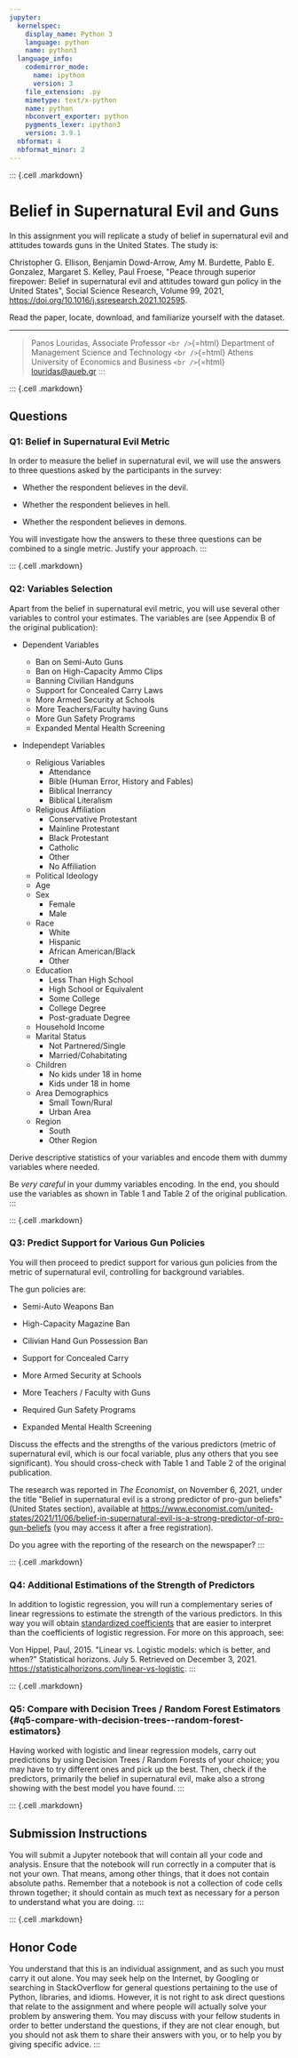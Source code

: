 ```yaml
---
jupyter:
  kernelspec:
    display_name: Python 3
    language: python
    name: python3
  language_info:
    codemirror_mode:
      name: ipython
      version: 3
    file_extension: .py
    mimetype: text/x-python
    name: python
    nbconvert_exporter: python
    pygments_lexer: ipython3
    version: 3.9.1
  nbformat: 4
  nbformat_minor: 2
---
```


::: {.cell .markdown}
# Belief in Supernatural Evil and Guns

In this assignment you will replicate a study of belief in supernatural
evil and attitudes towards guns in the United States. The study is:

Christopher G. Ellison, Benjamin Dowd-Arrow, Amy M. Burdette, Pablo E.
Gonzalez, Margaret S. Kelley, Paul Froese, \"Peace through superior
firepower: Belief in supernatural evil and attitudes toward gun policy
in the United States\", Social Science Research, Volume 99, 2021,
<https://doi.org/10.1016/j.ssresearch.2021.102595>.

Read the paper, locate, download, and familiarize yourself with the
dataset.

------------------------------------------------------------------------

> Panos Louridas, Associate Professor `<br />`{=html} Department of
> Management Science and Technology `<br />`{=html} Athens University of
> Economics and Business `<br />`{=html} <louridas@aueb.gr>
:::

::: {.cell .markdown}
## Questions

### Q1: Belief in Supernatural Evil Metric

In order to measure the belief in supernatural evil, we will use the
answers to three questions asked by the participants in the survey:

-   Whether the respondent believes in the devil.

-   Whether the respondent believes in hell.

-   Whether the respondent believes in demons.

You will investigate how the answers to these three questions can be
combined to a single metric. Justify your approach.
:::

::: {.cell .markdown}
### Q2: Variables Selection

Apart from the belief in supernatural evil metric, you will use several
other variables to control your estimates. The variables are (see
Appendix B of the original publication):

-   Dependent Variables

    -   Ban on Semi-Auto Guns
    -   Ban on High-Capacity Ammo Clips
    -   Banning Civilian Handguns
    -   Support for Concealed Carry Laws
    -   More Armed Security at Schools
    -   More Teachers/Faculty having Guns
    -   More Gun Safety Programs
    -   Expanded Mental Health Screening

-   Independept Variables

    -   Religious Variables
        -   Attendance
        -   Bible (Human Error, History and Fables)
        -   Biblical Inerrancy
        -   Biblical Literalism
    -   Religious Affiliation
        -   Conservative Protestant
        -   Mainline Protestant
        -   Black Protestant
        -   Catholic
        -   Other
        -   No Affiliation
    -   Political Ideology
    -   Age
    -   Sex
        -   Female
        -   Male
    -   Race
        -   White
        -   Hispanic
        -   African American/Black
        -   Other
    -   Education
        -   Less Than High School
        -   High School or Equivalent
        -   Some College
        -   College Degree
        -   Post-graduate Degree
    -   Household Income
    -   Marital Status
        -   Not Partnered/Single
        -   Married/Cohabitating
    -   Children
        -   No kids under 18 in home
        -   Kids under 18 in home
    -   Area Demographics
        -   Small Town/Rural
        -   Urban Area
    -   Region
        -   South
        -   Other Region

Derive descriptive statistics of your variables and encode them with
dummy variables where needed.

Be *very careful* in your dummy variables encoding. In the end, you
should use the variables as shown in Table 1 and Table 2 of the original
publication.
:::

::: {.cell .markdown}
### Q3: Predict Support for Various Gun Policies

You will then proceed to predict support for various gun policies from
the metric of supernatural evil, controlling for background variables.

The gun policies are:

-   Semi-Auto Weapons Ban

-   High-Capacity Magazine Ban

-   Cilivian Hand Gun Possession Ban

-   Support for Concealed Carry

-   More Armed Security at Schools

-   More Teachers / Faculty with Guns

-   Required Gun Safety Programs

-   Expanded Mental Health Screening

Discuss the effects and the strengths of the various predictors (metric
of supernatural evil, which is our focal variable, plus any others that
you see significant). You should cross-check with Table 1 and Table 2 of
the original publication.

The research was reported in *The Economist*, on November 6, 2021, under
the title \"Belief in supernatural evil is a strong predictor of pro-gun
beliefs\" (United States section), available at
<https://www.economist.com/united-states/2021/11/06/belief-in-supernatural-evil-is-a-strong-predictor-of-pro-gun-beliefs>
(you may access it after a free registration).

Do you agree with the reporting of the research on the newspaper?
:::

::: {.cell .markdown}
### Q4: Additional Estimations of the Strength of Predictors

In addition to logistic regression, you will run a complementary series
of linear regressions to estimate the strength of the various
predictors. In this way you will obtain [standardized
coefficients](https://en.wikipedia.org/wiki/Standardized_coefficient)
that are easier to interpret than the coefficients of logistic
regression. For more on this approach, see:

Von Hippel, Paul, 2015. "Linear vs. Logistic models: which is better,
and when?" Statistical horizons. July 5. Retrieved on December 3, 2021.
<https://statisticalhorizons.com/linear-vs-logistic>.
:::

::: {.cell .markdown}
### Q5: Compare with Decision Trees / Random Forest Estimators {#q5-compare-with-decision-trees--random-forest-estimators}

Having worked with logistic and linear regression models, carry out
predictions by using Decision Trees / Random Forests of your choice; you
may have to try different ones and pick up the best. Then, check if the
predictors, primarily the belief in supernatural evil, make also a
strong showing with the best model you have found.
:::

::: {.cell .markdown}
## Submission Instructions

You will submit a Jupyter notebook that will contain all your code and
analysis. Ensure that the notebook will run correctly in a computer that
is not your own. That means, among other things, that it does not
contain absolute paths. Remember that a notebook is not a collection of
code cells thrown together; it should contain as much text as necessary
for a person to understand what you are doing.
:::

::: {.cell .markdown}
## Honor Code

You understand that this is an individual assignment, and as such you
must carry it out alone. You may seek help on the Internet, by Googling
or searching in StackOverflow for general questions pertaining to the
use of Python, libraries, and idioms. However, it is not right to ask
direct questions that relate to the assignment and where people will
actually solve your problem by answering them. You may discuss with your
fellow students in order to better understand the questions, if they are
not clear enough, but you should not ask them to share their answers
with you, or to help you by giving specific advice.
:::
